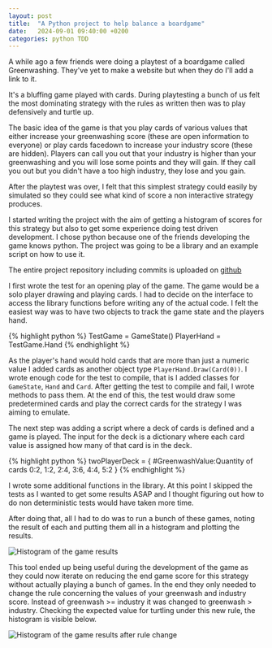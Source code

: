 ```yaml
---
layout: post
title:  "A Python project to help balance a boardgame"
date:   2024-09-01 09:40:00 +0200
categories: python TDD
---
```

A while ago a few friends were doing a playtest of a boardgame called Greenwashing. They've yet to make a website but when they do I'll add a link to it. 

It's a bluffing game played with cards. During playtesting a bunch of us felt the most dominating strategy with the rules as written then was to play defensively and turtle up. 

The basic idea of the game is that you play cards of various values that either increase your greenwashing score (these are open information to everyone) or play cards facedown to increase your industry score (these are hidden). Players can call you out that your industry is higher than your greenwashing and you will lose some points and they will gain. If they call you out but you didn't have a too high industry, they lose and you gain. 

After the playtest was over, I felt that this simplest strategy could easily by simulated so they could see what kind of score a non interactive strategy produces.

I started writing the project with the aim of getting a histogram of scores for this strategy but also to get some experience doing test driven development. I chose python because one of the friends developing the game knows python. The project was going to be a library and an example script on how to use it.

The entire project repository including commits is uploaded on [github][github-greenwashturtle]

I first wrote the test for an opening play of the game. The game would be a solo player drawing and playing cards. I had to decide on the interface to access the library functions before writing any of the actual code. I felt the easiest way was to have two objects to track the game state and the players hand.

{% highlight python %}
TestGame = GameState()
PlayerHand = TestGame.Hand
{% endhighlight %}

As the player's hand would hold cards that are more than just a numeric value I added cards as another object type `PlayerHand.Draw(Card(0))`. I wrote enough code for the test to compile, that is I added classes for `GameState`, `Hand` and `Card`. After getting the test to compile and fail, I wrote methods to pass them. At the end of this, the test would draw some predetermined cards and play the correct cards for the strategy I was aiming to emulate.

The next step was adding a script where a deck of cards is defined and a game is played. The input for the deck is a dictionary where each card value is assigned how many of that card is in the deck.

{% highlight python %}
twoPlayerDeck = {
    #GreenwashValue:Quantity of cards
    0:2,
    1:2,
    2:4,
    3:6,
    4:4,
    5:2
}
{% endhighlight %}

I wrote some additional functions in the library. At this point I skipped the tests as I wanted to get some results ASAP and I thought figuring out how to do non deterministic tests would have taken more time.

After doing that, all I had to do was to run a bunch of these games, noting the result of each and putting them all in a histogram and plotting the results.

![Histogram of the game results](images/turtleResults1.png)

This tool ended up being useful during the development of the game as they could now iterate on reducing the end game score for this strategy without actually playing a bunch of games. In the end they only needed to change the rule concerning the values of your greenwash and industry score. Instead of greenwash >= industry it was changed to greenwash > industry. Checking the expected value for turtling under this new rule, the histogram is visible below. 

![Histogram of the game results after rule change](images/turtleResults2.png)


[github-greenwashturtle]: https://github.com/jutranjo/Greenwash_Turtle_Sim